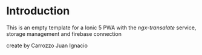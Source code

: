 # Introduction
This is an empty template for a Ionic 5 PWA with the _ngx-transalate_ service, storage management and firebase connection

create by Carrozzo Juan Ignacio
